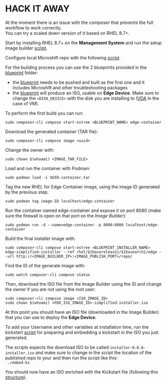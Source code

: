 
# HACK IT AWAY

At the moment there is an issue with the composer that prevents the full workflow to work correctly.  
You can try a scaled down version of it based on RHEL 8.7+.

Start by installing RHEL 8.7+ on the **Management System** and run the setup image builder [script](scripts/configure-builder).

Configure local Microshift repo with the following [script](scripts/mirror-repos).  

For the building process you can use the 2 blueprints provided in the [blueprint](blueprints/) folder:  
- the [blueprint](blueprints/blueprint_first_step.toml) needs to be pushed and built as the first one and it includes Microshift and other troubleshooting packages  
- the [blueprint](blueprints/blueprint_second_step.toml) will produce an ISO, usable on **Edge Device**. Make sure to change the `<DISK_DEVICE>` with the disk you are installing to ([VDA](blueprints/blueprint_second_step.toml#L9) in the case of VM).  

To perform the first build you can run:

`sudo composer-cli compose start-ostree <BLUEPRINT_NAME> edge-container`

Download the generated container (TAR file): 

`sudo composer-cli compose image <uuid>`

Change the owner with:  

`sudo chown $(whoami) <IMAGE_TAR_FILE>`  

Load and run the container with Podman:  

`sudo podman load -i UUID-container.tar`

Tag the new RHEL for Edge Container image, using the image ID generated by the previous step:  

`sudo podman tag image-ID localhost/edge-container`

Run the container named edge-container and expose it on port 8080 (make sure the firewall is open on that port on the *Image Builder*):  

`sudo podman run -d --name=edge-container -p 8090:8080 localhost/edge-container`

Build the final installer image with:  

`sudo composer-cli compose start-ostree <BLUEPRINT_INSTALLER_NAME> edge-simplified-installer --ref rhel/${baserelease}/${basearch}/edge --url http://<IMAGE_BUILDER_IP>:<IMAGE_PUBLISH_PORT>/repo/`

Find the ID of the generate image with:  

`sudo watch composer-cli compose status`

Then, download the ISO file from the Image Builder using the ID and change the owner if you are not using the root user:
```
sudo composer-cli compose image <ISO_IMAGE_ID>
sudo chown $(whoami) <FDO_ISO_IMAGE_ID>-simplified-installer.iso
```

At this point you should have an ISO file (downloaded in the Image Builder) that you can use to deploy the **Edge Device**.  

To add your Username and other variables at installation time, run the kickstart [script](kickstarts/embed-ks) for preparing and embedding a kickstart in the ISO you just generated.  

The scripts expects the download ISO to be called `installer-0.0.0-installer.iso` and make sure to change in the script the location of the published repo to your and then run the script like this:  
` ./embed-ks`

You should now have an ISO enriched with the Kickstart file (following this [structure](kickstarts/kickstart.ks.tmpl)).  